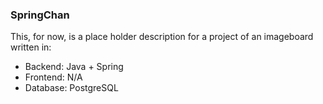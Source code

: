 ### SpringChan
This, for now, is a place holder description for a project of an imageboard written in:

- Backend: Java + Spring
- Frontend: N/A
- Database: PostgreSQL